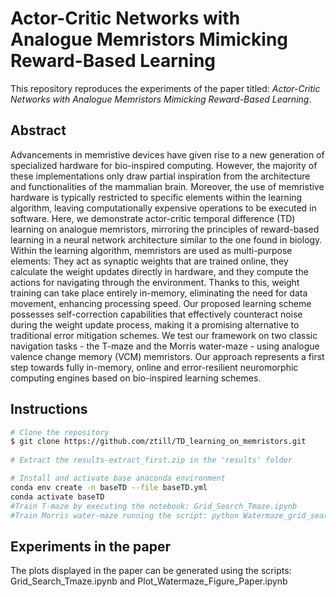 # Actor-Critic Networks with Analogue Memristors Mimicking Reward-Based Learning
This repository reproduces the experiments of the paper titled: *Actor-Critic Networks with Analogue Memristors Mimicking Reward-Based Learning*.

## Abstract
Advancements in memristive devices have given rise to a new generation of specialized hardware for bio-inspired computing. However, the majority of these implementations only draw partial inspiration from the architecture and functionalities of the mammalian brain. Moreover, the use of memristive hardware is typically restricted to specific elements within the learning algorithm, leaving computationally expensive operations to be executed in software. Here, we demonstrate actor-critic temporal difference (TD) learning on analogue memristors, mirroring the principles of reward-based learning in a neural network architecture similar to the one found in biology. Within the learning algorithm, memristors are used as multi-purpose elements: They act as synaptic weights that are trained online, they calculate the weight updates directly in hardware, and they compute the actions for navigating through the environment. Thanks to this, weight training can take place entirely in-memory, eliminating the need for data movement, enhancing processing speed. Our proposed learning scheme possesses self-correction capabilities that effectively counteract noise during the weight update process, making it a promising alternative to traditional error mitigation schemes. We test our framework on two classic navigation tasks - the T-maze and the Morris water-maze - using analogue valence change memory (VCM) memristors. Our approach represents a first step towards fully in-memory, online and error-resilient neuromorphic computing engines based on bio-inspired learning schemes.

## Instructions 
```bash
# Clone the repository
$ git clone https://github.com/ztill/TD_learning_on_memristors.git
 
# Extract the results-extract_first.zip in the 'results' folder

# Install and activate base anaconda environment
conda env create -n baseTD --file baseTD.yml
conda activate baseTD
#Train T-maze by executing the notebook: Grid_Search_Tmaze.ipynb
#Train Morris water-maze running the script: python Watermaze_grid_search.py
```

## Experiments in the paper
The plots displayed in the paper can be generated using the scripts:  Grid_Search_Tmaze.ipynb and Plot_Watermaze_Figure_Paper.ipynb

